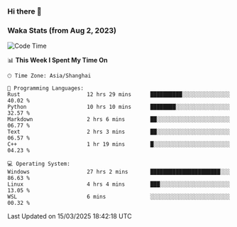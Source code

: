 ### Hi there 👋

### Waka Stats (from Aug 2, 2023)

<!--START_SECTION:waka-->
![Code Time](http://img.shields.io/badge/Code%20Time-713%20hrs%2050%20mins-blue)

📊 **This Week I Spent My Time On** 

```text
🕑︎ Time Zone: Asia/Shanghai

💬 Programming Languages: 
Rust                     12 hrs 29 mins      ██████████░░░░░░░░░░░░░░░   40.02 % 
Python                   10 hrs 10 mins      ████████░░░░░░░░░░░░░░░░░   32.57 % 
Markdown                 2 hrs 6 mins        ██░░░░░░░░░░░░░░░░░░░░░░░   06.77 % 
Text                     2 hrs 3 mins        ██░░░░░░░░░░░░░░░░░░░░░░░   06.57 % 
C++                      1 hr 19 mins        █░░░░░░░░░░░░░░░░░░░░░░░░   04.23 % 

💻 Operating System: 
Windows                  27 hrs 2 mins       ██████████████████████░░░   86.63 % 
Linux                    4 hrs 4 mins        ███░░░░░░░░░░░░░░░░░░░░░░   13.05 % 
WSL                      6 mins              ░░░░░░░░░░░░░░░░░░░░░░░░░   00.32 % 
```


 Last Updated on 15/03/2025 18:42:18 UTC
<!--END_SECTION:waka-->
